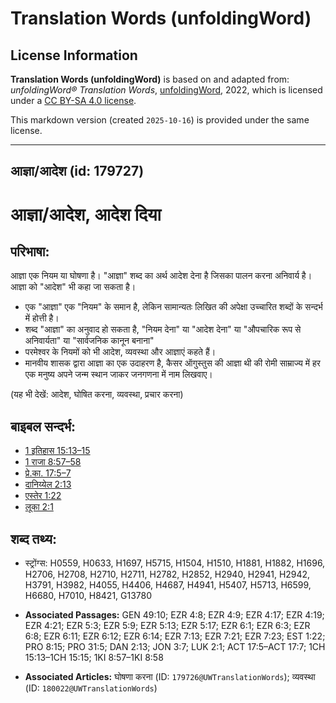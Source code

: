 # Translation Words (unfoldingWord)

## License Information

**Translation Words (unfoldingWord)** is based on and adapted from: _unfoldingWord® Translation Words_, [unfoldingWord](https://unfoldingword.org/utw), 2022, which is licensed under a [CC BY-SA 4.0 license](https://creativecommons.org/licenses/by-sa/4.0/legalcode.en).

This markdown version (created `2025-10-16`) is provided under the same license.



--------------------------------

## आज्ञा/आदेश (id: 179727)

आज्ञा/आदेश, आदेश दिया
=====================

परिभाषा:
--------

आज्ञा एक नियम या घोषणा है। "आज्ञा" शब्द का अर्थ आदेश देना है जिसका पालन करना अनिवार्य है। आज्ञा को "आदेश" भी कहा जा सकता है।

* एक "आज्ञा" एक "नियम" के समान है, लेकिन सामान्यतः लिखित की अपेक्षा उच्चारित शब्दों के सन्दर्भ में होत्ती है।
* शब्द "आज्ञा" का अनुवाद हो सकता है, "नियम देना" या "आदेश देना" या "औपचारिक रूप से अनिवार्यता" या "सार्वजनिक कानून बनाना"
* परमेश्वर के नियमों को भी आदेश, व्यवस्था और आज्ञाएं कहते हैं।
* मानवीय शासक द्वारा आज्ञा का एक उदाहरण है, कैसर ऑगुस्तुस की आज्ञा थी की रोमी साम्राज्य में हर एक मनुष्य अपने जन्म स्थान जाकर जनगणना में नाम लिखवाए।

(यह भी देखें: आदेश, घोषित करना, व्यवस्था, प्रचार करना)

बाइबल सन्दर्भ:
--------------

* [1 इतिहास 15:13–15](https://ref.ly/1Chr0:0)
* [1 राजा 8:57–58](https://ref.ly/1Kgs0:0)
* [प्रे.का. 17:5–7](https://ref.ly/Acts17:5-Acts17:7)
* [दानिय्येल 2:13](https://ref.ly/Dan2:13)
* [एस्तेर 1:22](https://ref.ly/Esth1:22)
* [लूका 2:1](https://ref.ly/Luke2:1)

शब्द तथ्य:
----------

* स्ट्रोंग्स: H0559, H0633, H1697, H5715, H1504, H1510, H1881, H1882, H1696, H2706, H2708, H2710, H2711, H2782, H2852, H2940, H2941, H2942, H3791, H3982, H4055, H4406, H4687, H4941, H5407, H5713, H6599, H6680, H7010, H8421, G13780

* **Associated Passages:** GEN 49:10; EZR 4:8; EZR 4:9; EZR 4:17; EZR 4:19; EZR 4:21; EZR 5:3; EZR 5:9; EZR 5:13; EZR 5:17; EZR 6:1; EZR 6:3; EZR 6:8; EZR 6:11; EZR 6:12; EZR 6:14; EZR 7:13; EZR 7:21; EZR 7:23; EST 1:22; PRO 8:15; PRO 31:5; DAN 2:13; JON 3:7; LUK 2:1; ACT 17:5–ACT 17:7; 1CH 15:13–1CH 15:15; 1KI 8:57–1KI 8:58
* **Associated Articles:** घोषणा करना (ID: `179726@UWTranslationWords`); व्यवस्था (ID: `180022@UWTranslationWords`)

